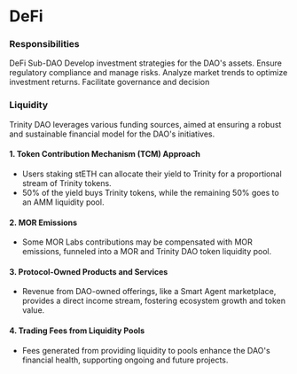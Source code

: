 # DeFi

### Responsibilities

DeFi Sub-DAO Develop investment strategies for the DAO's assets. Ensure regulatory compliance and manage risks. Analyze market trends to optimize investment returns. Facilitate governance and decision

### Liquidity

Trinity DAO leverages various funding sources, aimed at ensuring a robust and sustainable financial model for the DAO's initiatives.

#### 1. **Token Contribution Mechanism (TCM) Approach**

* Users staking stETH can allocate their yield to Trinity for a proportional stream of Trinity tokens.
* 50% of the yield buys Trinity tokens, while the remaining 50% goes to an AMM liquidity pool.

#### 2. **MOR Emissions**

* Some MOR Labs contributions may be compensated with MOR emissions, funneled into a MOR and Trinity DAO token liquidity pool.

#### 3. **Protocol-Owned Products and Services**

* Revenue from DAO-owned offerings, like a Smart Agent marketplace, provides a direct income stream, fostering ecosystem growth and token value.

#### 4. **Trading Fees from Liquidity Pools**

* Fees generated from providing liquidity to pools enhance the DAO's financial health, supporting ongoing and future projects.
